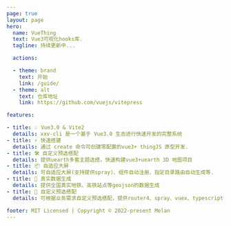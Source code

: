 ```yaml
---
page: true
layout: page
hero:
  name: VueThing
  text: Vue3可视化hooks库.
  tagline: 持续更新中...

  actions:

  - theme: brand
    text: 开始
    link: /guide/
  - theme: alt
    text: 仓库地址
    link: https://github.com/vuejs/vitepress

features:

- title: 💡 Vue3.0 & Vite2
  details: xxv-cli 是一个基于 Vue3.0 生态进行快速开发的完整系统
- title: ⚡️ 快速搭建
  details: 通过 create 命令可创建零配置的vue3+ thingJS 原型开发.
- title: 🛠️ 自定义预选搭配
  details: 提供uearth多套主题选搭，快速构建vue3+uearth 3D 地图项目
- title: 📦 自适应大屏
  details: 可自适应大屏(支持提供spray)、组件自动注册、指定目录路由自动生成等.
- title: 🔩 真实数据生成
  details: 提供全国真实地铁、高铁站点等geojson的数据生成
- title: 🔑 自定义预选搭配
  details: 可根据业务需求自定义预选搭配，提供router4、spray、vuex、typescript等依赖

footer: MIT Licensed | Copyright © 2022-present Melan
---
```

<home />
